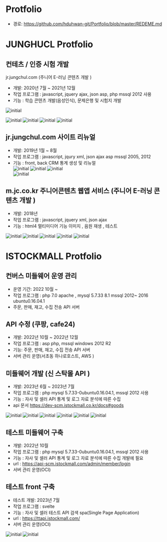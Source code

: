 
# Protfolio 
- 경로: https://github.com/hduhwan-git/Portfolio/blob/master/REDEME.md


# JUNGHUCL Protfolio


## 컨테츠 / 인증 시험 개발 

jr.jungchul.com (주니어 E-러닝 콘텐츠 개발 ) 
- 개발:  2020년  7월  ~ 2021년 12월    
- 작업 프로그램 : javascript, jquery ajax,  json  asp, php mssql 2012 사용  
- 기능  :  학습 콘텐츠 개발(음성인식), 문제은행 및 시험지 개발 


![initial](http://www.7kula.com/protfolio/jungchul/img/wewiz/player.PNG)
 

![initial](http://www.7kula.com/protfolio/jungchul/img/wewiz/1.PNG)
![initial](http://www.7kula.com/protfolio/jungchul/img/wewiz/3.PNG)
![initial](http://www.7kula.com/protfolio/jungchul/img/wewiz/2.PNG)
![initial](http://www.7kula.com/protfolio/jungchul/img/wewiz/result.PNG)

 
##  jr.jungchul.com 사이트 리뉴얼 
- 개발:  2019년  1월 ~ 8월
- 작업 프로그램 : javascript, jqury xml, json ajax asp mssql 2005, 2012 
- 기능  : front, back CRM 통계 생성 및 리뉴얼    
![initial](http://www.7kula.com/protfolio/jungchul/img/old/1.PNG)
![initial](http://www.7kula.com/protfolio/jungchul/img/old/2.PNG)
![initial](http://www.7kula.com/protfolio/jungchul/img/old/3.PNG)  
![initial](http://www.7kula.com/protfolio/jungchul/img/old/s4.PNG) 

##  m.jc.co.kr 주니어콘텐츠 웹앱 서비스 (주니어 E-러닝 콘텐츠 개발 )  
- 개발:  2018년 
- 작업 프로그램 : javascript, jquery xml, json ajax  
- 기능  : html4 멀티미디어 기능 이미지 , 음원 재생 , 테스트     


![initial](http://www.7kula.com/protfolio/jungchul/img/m/1.PNG)
![initial](http://www.7kula.com/protfolio/jungchul/img/m/2.PNG)
![initial](http://www.7kula.com/protfolio/jungchul/img/m/3.PNG) 
![initial](http://www.7kula.com/protfolio/jungchul/img/m/4.PNG) 
![initial](http://www.7kula.com/protfolio/jungchul/img/m/5.PNG) 

# ISTOCKMALL Protfolio

## 컨버스 미들웨어 운영 관리 

- 운영 기간: 2022 10월 ~    
- 작업 프로그램 : php 7.0 apache , mysql 5.7.33 8.1 mssql 2012~ 2016 ubuntu0.16.04.1
- 주문, 판매, 재고, 수집 전송 API 서버  


##  API 수정 (쿠팡, cafe24)
- 개발:  2022년  10월  ~ 2022년 12월
- 작업 프로그램 : asp php, mssql windows 2012 R2   
- 기능: 주문, 판매, 재고, 수집 전송 API 서버  
- 서버 관리 운영(서초동 하나로호스트, AWS )  


##  미들웨어 개발 (신 스탁몰 API )
  
- 개발:  2023년  6월  ~ 2023년 7월    
- 작업 프로그램 :  php mysql 5.7.33-0ubuntu0.16.04.1, mssql 2012 사용  
- 기능  : 자사 및 셀러 API 통계 및 로그 자료 분석에 따른 수집 
- api 문서 https://dev-scm.istockmall.co.kr/docs#goods

![initial](http://www.7kula.com/protfolio/istockmall/img/0.PNG) 
![initial](http://www.7kula.com/protfolio/istockmall/img/1.PNG) 
![initial](http://www.7kula.com/protfolio/istockmall/img/2.PNG) 
![initial](http://www.7kula.com/protfolio/istockmall/img/3.PNG) 
![initial](http://www.7kula.com/protfolio/istockmall/img/4.PNG) 
![initial](http://www.7kula.com/protfolio/istockmall/img/5.PNG) 


##  테스트 미들웨어 구축 
 
- 개발:  2022년 10월 
- 작업 프로그램 :  php mysql 5.7.33-0ubuntu0.16.04.1, mssql 2012 사용  
- 기능  : 자사 및 셀러 API 통계 및 로그 자료 분석에 따른 수집 개발에 필요  
- url : https://api-scm.istockmall.com/admin/member/login
- 서버 관리 운영(OCI)  

##  테스트 front  구축 
- 테스트 개발:  2023년 7월 
- 작업 프로그램 : svelte  
- 기능  : 자사 및 셀러 테스트 API 검색 spa(Single Page Application)
- url : https://ttapi.istockmall.com/
- 서버 관리 운영(OCI)  

![initial](http://www.7kula.com/protfolio/istockmall/img/m1.PNG) 
![initial](http://www.7kula.com/protfolio/istockmall/img/m2.PNG) 